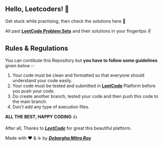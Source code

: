 ## Hello, Leetcoders! 👋

Get stuck while practising, then check the solutions here 🙂

All past <a href = "https://leetcode.com/problemset/all/">**LeetCode Problem Sets**</a> and their solutions in your fingertips ✌

<!-- *** -->

## Rules & Regulations

You can contibute this Repository but **you have to follow some guidelines** given below :-

1. Your code must be clean and formatted so that everyone should understand your code easily.
2. Your code must be tested and submitted in <a href = "https://leetcode.com/">**LeetCode**</a> Platform before you push your code.
3. Do create another branch, tested your code and then push this code to the main branch.
4. Don't add any type of execution files.

<!-- *** -->

**ALL THE BEST, HAPPY CODING** 👍

After all, Thanks to <a href = "https://leetcode.com/">***LeetCode***</a> for great this beautiful platform.

Made with ❤️ & ☕ by <a href = "https://leetcode.com/debarghamitraroy/">***Debargha Mitra Roy***</a>